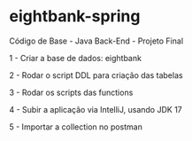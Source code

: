 # eightbank-spring

Código de Base - Java Back-End - Projeto Final

1 - Criar a base de dados: eightbank

2 - Rodar o script DDL para criação das tabelas

3 - Rodar os scripts das functions

4 - Subir a aplicação via IntelliJ, usando JDK 17

5 - Importar a collection no postman
